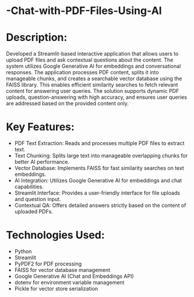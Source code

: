 # -Chat-with-PDF-Files-Using-AI

# Description:
Developed a Streamlit-based interactive application that allows users to upload PDF files and ask contextual questions about the content. The system utilizes Google Generative AI for embeddings and conversational responses. The application processes PDF content, splits it into manageable chunks, and creates a searchable vector database using the FAISS library. This enables efficient similarity searches to fetch relevant content for answering user queries. The solution supports dynamic PDF uploads, question-answering with high accuracy, and ensures user queries are addressed based on the provided content only.

# Key Features:

* PDF Text Extraction: Reads and processes multiple PDF files to extract text.
* Text Chunking: Splits large text into manageable overlapping chunks for better AI performance.
* Vector Database: Implements FAISS for fast similarity searches on text embeddings.
* AI Integration: Utilizes Google Generative AI for embeddings and chat capabilities.
* Streamlit Interface: Provides a user-friendly interface for file uploads and question input.
* Contextual QA: Offers detailed answers strictly based on the content of uploaded PDFs.


# Technologies Used:
* Python 
* Streamlit
* PyPDF2 for PDF processing
* FAISS for vector database management
* Google Generative AI (Chat and Embeddings API)
* dotenv for environment variable management
* Pickle for vector store serialization
